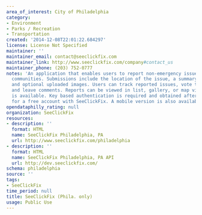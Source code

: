 ```yaml
---
area_of_interest: City of Philadelphia
category:
- Environment
- Parks / Recreation
- Transportation
created: '2014-12-08T22:01:22.684297'
license: License Not Specified
maintainer: ''
maintainer_email: contact@seeclickfix.com
maintainer_link: http://www.seeclickfix.com/company#contact_us
maintainer_phone: (203) 752-0777
notes: 'An application that enables users to report non-emergency issues in their
  communities. Submissions include the location of the issue, a summary, description,
  and optional uploaded images. Users can track reported issues, vote to fix them,
  and leave comments. Reports can be viewed in list, gallery, or map views. An API
  is available. Key based authentication is required and obtained after registering
  for a free account with SeeClickFix. A mobile version is also available. '
opendataphilly_rating: null
organization: SeeClickFix
resources:
- description: ''
  format: HTML
  name: SeeClickFix Philadelphia, PA
  url: http://www.seeclickfix.com/philadelphia
- description: ''
  format: HTML
  name: SeeClickFix Philadelphia, PA API
  url: http://dev.seeclickfix.com/
schema: philadelphia
source: ''
tags: 
- SeeClickFix
time_period: null
title: SeeClickFix (Phila. only)
usage: Public Use
---
```

